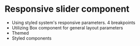 # Responsive slider component

- Using styled system's responsive parameters. 4 breakpoints
- Utilizing Box component for general layout parameters
- Themed
- Styled components
